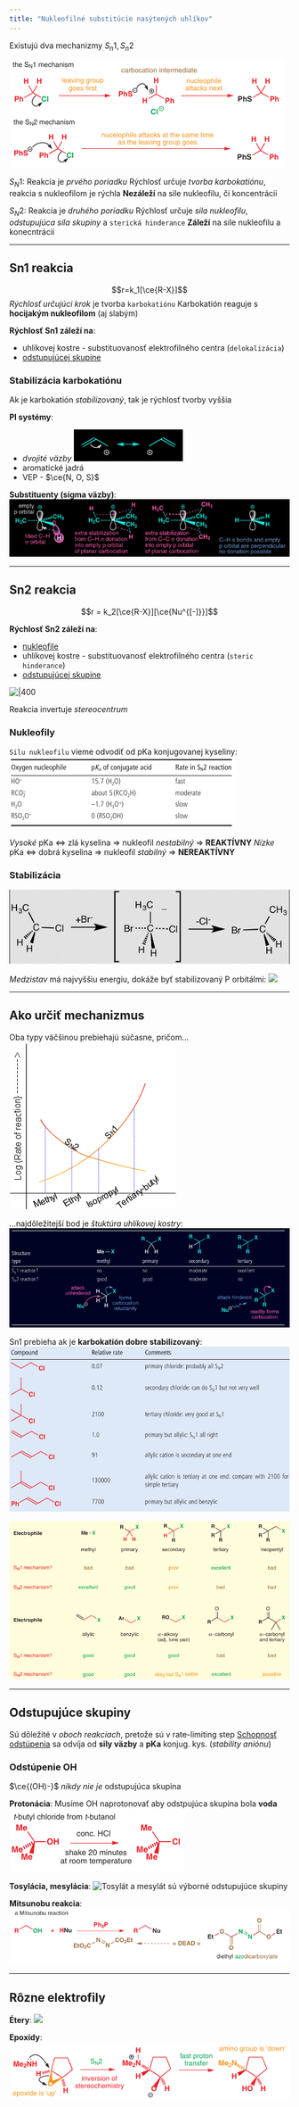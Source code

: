 ```yaml
---
title: "Nukleofilné substitúcie nasýtených uhlíkov"
---
```


Existujú dva mechanizmy $S_n1, S_n2$ 

![](attachments/nukleofilne_substitucie_mechanizmus_sn1_sn2.png)

$S_N1$:
Reakcia je *prvého poriadku*
Rýchlosť určuje *tvorba karbokatiónu*, reakcia s nukleofilom je rýchla
**Nezáleží** na sile nukleofilu, či koncentrácii

$S_N2$:
Reakcia je *druhého poriadku*
Rýchlosť určuje *sila nukleofilu*, *odstupujúca sila skupiny* a `sterická hinderance`
**Záleží** na sile nukleofilu a konecntrácii

---

## Sn1 reakcia
$$r=k_1[\ce{R-X}]$$
*Rýchlosť určujúci krok* je tvorba `karbokatiónu`
Karbokatión reaguje s **hocijakým nukleofilom** (aj slabým)

**Rýchlosť Sn1 záleží na**:
- uhlíkovej kostre - substituovanosť elektrofilného centra (`delokalizácia`)
- [odstupujúcej skupine](che/och/odstupujúce-skupiny.md)

### Stabilizácia karbokatiónu
Ak je karbokatión *stabilizovaný*, tak je rýchlosť tvorby vyššia

**PI systémy**:
- *dvojité väzby*
![](attachments/delokalizácia_v_karbokatióne.png)
- aromatické jadrá
- VEP - $\ce{N, O, S}$

**Substituenty (sigma väzby)**:
![](attachments/sn1-stabilizácia_sigma_väzbami.png)

---

## Sn2 reakcia
$$r = k_2[\ce{R-X}][\ce{Nu^{[-]}}]$$

**Rýchlosť Sn2 záleží na**:
- [nukleofile](che/och/nukleofily-a-elektrofily.md)
- uhlíkovej kostre - substituovanosť elektrofilného centra (`steric hinderance`)
- [odstupujúcej skupine](che/och/odstupujúce-skupiny.md)

![|400](https://upload.wikimedia.org/wikipedia/commons/1/18/Sn2_reaction.gif)

Reakcia invertuje *stereocentrum*

### Nukleofily
`Silu nukleofilu` vieme odvodiť od pKa konjugovanej kyseliny:
![](attachments/sn2_sila_nukleofilu.png)

*Vysoké* pKa <=> zlá kyselina => nukleofil *nestabilný* => **REAKTÍVNY**
*Nízke* pKa <=> dobrá kyselina => nukleofil *stabilný* => **NEREAKTÍVNY**

### Stabilizácia
![Br- útočí na antiväzbový orbitál C-Cl](attachments/sn2-mechanizmus.png)

*Medzistav* má najvyššiu energiu, dokáže byť stabilizovaný P orbitálmi:
![](attachments/sn2-stabilizácia.png)


---

## Ako určiť mechanizmus

Oba typy väčšinou prebiehajú súčasne, pričom...
![](attachments/nukleofilne_substitucie_rýchlosť.png)

...najdôležitejší bod je *štuktúra uhlíkovej kostry*:
![](attachments/Pasted%20image%2020220819095230.png)

Sn1 prebieha ak je **karbokatión dobre stabilizovaný**:
![](attachments/sn1-vs-sn2_stabilizacia.png)

![|800](attachments/sn1-vs-sn2_ucinok_uhlikovej_kostry.png)

---

## Odstupujúce skupiny
Sú dôležité v *oboch reakciach*, pretože sú v rate-limiting step
[Schopnosť odstúpenia](che/och/odstupujúce-skupiny.md) sa odvíja od **sily väzby** a $\textbf{pKa}$ konjug. kys. (*stability aniónu*)

### Odstúpenie OH
$\ce{(OH)-}$ *nikdy nie je* odstupujúca skupina

**Protonácia**:
Musíme OH naprotonovať aby odstpujúca skupina bola **voda**
![](attachments/protonácia-OH-odstúpenie.png)

**Tosylácia, mesylácia**:
![Tosylát a mesylát sú výborné odstupujúce skupiny](attachments/tosylácia-alkoholov.png)

**Mitsunobu reakcia**:
![](attachments/mitsunobu_reakcia.png)

---

## Rôzne elektrofily
**Étery**:
![](attachments/étery_ako_elektrofily.png)

**Epoxidy**:
![](attachments/epoxid_ako_elektrofil.png)